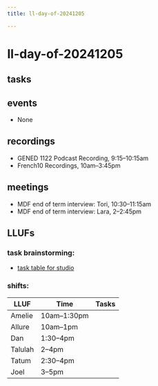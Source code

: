 ```yaml
---
title: ll-day-of-20241205

---
```


# ll-day-of-20241205

## tasks

## events
* None

## recordings
* GENED 1122 Podcast Recording, 9:15–10:15am
* French10 Recordings, 10am–3:45pm

## meetings
* MDF end of term interview: Tori, 10:30–11:15am
* MDF end of term interview: Lara, 2–2:45pm

## LLUFs
### task brainstorming:
* [task table for studio](https://airtable.com/appN3NB28TdhG2S7x/tblHsMq7e2MwOiqsd/viwAYqLBckEODBII1?blocks=hide)

### shifts:

| LLUF    | Time           | Tasks            |
| ------- |----------------|------------------|
| Amelie  | 10am–1:30pm    |                  |
| Allure  | 10am–1pm       |                  |
| Dan     | 1:30–4pm       |                  |
| Talulah | 2–4pm          |                  |
| Tatum   | 2:30–4pm       |                  |
| Joel    | 3–5pm          |                  |
